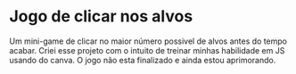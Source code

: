# Jogo de clicar nos alvos
Um mini-game de clicar no maior número possivel de alvos antes do tempo  acabar.
Criei esse projeto com o intuito de treinar minhas habilidade em JS usando do canva. O jogo não esta finalizado e ainda estou aprimorando.
